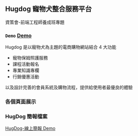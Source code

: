 ## Hugdog 寵物犬整合服務平台

資策會-前端工程師養成班專題

### `Demo` [Demo](lopthick3.github.io/hugdog)

Hugdog 是以寵物犬為主題的電商購物網站結合 4 大功能

- 寵物保姆照護服務
- 課程活動報名
- 專業知識專欄
- 行銷優惠活動

以及設計完善的會員系統及購物流程，提供給使用者最優良的體驗

### 各個頁面展示

### HugDog 簡報檔案

[HugDog-線上簡報 Demo](https://prezi.com/p/0_liooharay1/?present=1 'HugDog-線上簡報連結')

